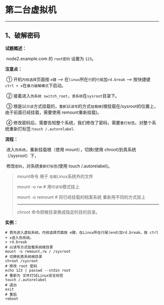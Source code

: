 # 第二台虚拟机

---







## 1、破解密码

**试题概述：**

​	node2.example.com 的 `root密码` 设置为 `123`。

**注意点：**

​	① 开机`内核选择`页面按 `e键` —> 在`linux`所在`行`的`行尾`加`rd.break` —> 按快捷键 `ctrl + x`在`暴力破解模式`下启动。

​	② 接着进入`伪系统 switch_root`，`真系统`在`sysroot`目录下。

​	③ 根是以`只读`方式挂载的，`重新`以`读写`的方式`挂载根`(根挂载在/sysroot的位置上，由于前面已经挂载，需要使用		remount重新挂载)。

​	④ 修改密码后，需要告知整个系统，我们修改了密码，需要`重打标签`。对整个系统重新打标签:`touch /.autorelabel`.

**流程：**

​	进入`伪系统`，重新挂载根（使用 mount），切换(使用 chroot)到真系统（/sysroot）下，

​	修改`密码`，对系统`重新打标签`(使用 touch /.autorelabel)。

>mount命令 用于 `挂载`Linux系统外的文件
>
>mount -o rw   # 用`可读写`模式挂上
>
>mount -o remount # 将已经挂载的档案系统 重新用不同的方式挂上
>
>---------------------------------------------------------------
>
>chroot 命令把根目录换成指定的目的目录。

**实例：**

```cython
# 首先进入虚拟系统。内核选择页面按 e键，在Linux所在行尾(end)加rd.break。按 ctrl + x进入伪系统。
> rd.break
# 以读写方式挂载系统根目录
mount -o remount,rw / /sysroot
# 切换到真系统根目录
chroot /sysroot
# 修改 root 密码
echo 123 | passwd --stdin root
# 重新为 文件打SELinux安全标签
touch /.autorelabel
# 退出
exit
# 重启
reboot
```

